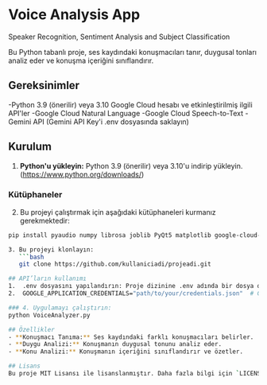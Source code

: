 # Voice Analysis App
Speaker Recognition, Sentiment Analysis and Subject Classification

Bu Python tabanlı proje, ses kaydındaki konuşmacıları tanır, duygusal tonları analiz eder ve konuşma içeriğini sınıflandırır.

## Gereksinimler
-Python 3.9 (önerilir) veya 3.10
Google Cloud hesabı ve etkinleştirilmiş ilgili API'ler 
-Google Cloud Natural Language 
-Google Cloud Speech-to-Text
-Gemini API (Gemini API Key'i .env dosyasında saklayın)

## Kurulum
1. **Python'u yükleyin:** Python 3.9 (önerilir) veya 3.10'u indirip yükleyin. (https://www.python.org/downloads/)

### Kütüphaneler
2. Bu projeyi çalıştırmak için aşağıdaki kütüphaneleri kurmanız gerekmektedir:
```bash
pip install pyaudio numpy librosa joblib PyQt5 matplotlib google-cloud-language google-cloud-speech google-generativeai python-dotenv

3. Bu projeyi klonlayın:
   ```bash
   git clone https://github.com/kullaniciadi/projeadi.git

## API’ların kullanımı
1.	.env dosyasını yapılandırın: Proje dizinine .env adında bir dosya oluşturun ve Google Cloud API anahtarlarınızı ve diğer gerekli ortam değişkenlerini aşağıdaki gibi ekleyin:
2.	GOOGLE_APPLICATION_CREDENTIALS="path/to/your/credentials.json"  # Google Cloud kimlik bilgileri dosyanızın yolu

### 4. Uygulamayı çalıştırın:
python VoiceAnalyzer.py

## Özellikler
- **Konuşmacı Tanıma:** Ses kaydındaki farklı konuşmacıları belirler.
- **Duygu Analizi:** Konuşmanın duygusal tonunu analiz eder.
- **Konu Analizi:** Konuşmanın içeriğini sınıflandırır ve özetler.

## Lisans
Bu proje MIT Lisansı ile lisanslanmıştır. Daha fazla bilgi için `LICENSE` dosyasına bakın.

